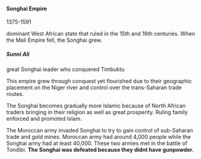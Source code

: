 #### Songhai Empire
1375-1591

dominant West African state that ruled in the 15th and 16th centuries. When the Mali Empire fell, the Songhai grew.


##### Sunni Ali
great Songhai leader who conquered Timbuktu

This empire grew through conquest yet flourished due to their geographic placement on the Niger river and control over the trans-Saharan trade routes.

The Songhai becomes gradually more Islamic because of North African traders bringing in their religion as well as great prosperity. Ruling family enforced and promoted Islam.

The Moroccan army invaded Songhai to try to gain control of sub-Saharan trade and gold mines. Moroccan army had around 4,000 people while the Songhai army had at least 40,000. These two armies met in the battle of Tondibi. **The Songhai was defeated because they didnt have gunpowder.**
